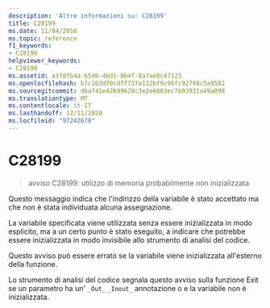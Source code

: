 ```yaml
---
description: 'Altre informazioni su: C28199'
title: C28199
ms.date: 11/04/2016
ms.topic: reference
f1_keywords:
- C28199
helpviewer_keywords:
- C28199
ms.assetid: a1f0fb4a-65d6-4bd1-8b4f-8a7ae8c47123
ms.openlocfilehash: b7c163d70cdff737a132bf9c96fc92798c5a9582
ms.sourcegitcommit: d6af41e42699628c3e2e6063ec7b03931a49a098
ms.translationtype: MT
ms.contentlocale: it-IT
ms.lasthandoff: 12/11/2020
ms.locfileid: "97242678"
---
```

# <a name="c28199"></a>C28199

> avviso C28199: utilizzo di memoria probabilmente non inizializzata

Questo messaggio indica che l'indirizzo della variabile è stato accettato ma che non è stata individuata alcuna assegnazione.

La variabile specificata viene utilizzata senza essere inizializzata in modo esplicito, ma a un certo punto è stato eseguito, a indicare che potrebbe essere inizializzata in modo invisibile allo strumento di analisi del codice.

Questo avviso può essere errato se la variabile viene inizializzata all'esterno della funzione.

Lo strumento di analisi del codice segnala questo avviso sulla funzione Exit se un parametro ha un' `_Out_` `_Inout_` annotazione o e la variabile non è inizializzata.
